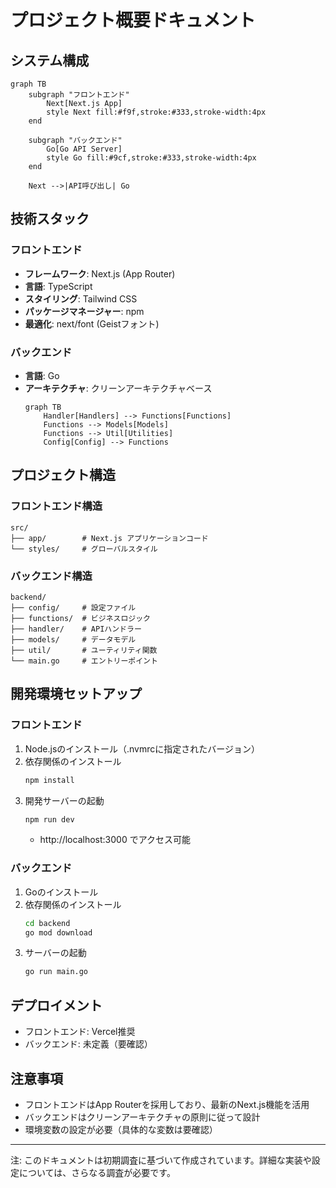 # プロジェクト概要ドキュメント

## システム構成

```mermaid
graph TB
    subgraph "フロントエンド"
        Next[Next.js App]
        style Next fill:#f9f,stroke:#333,stroke-width:4px
    end
    
    subgraph "バックエンド"
        Go[Go API Server]
        style Go fill:#9cf,stroke:#333,stroke-width:4px
    end
    
    Next -->|API呼び出し| Go
```

## 技術スタック

### フロントエンド
- **フレームワーク**: Next.js (App Router)
- **言語**: TypeScript
- **スタイリング**: Tailwind CSS
- **パッケージマネージャー**: npm
- **最適化**: next/font (Geistフォント)

### バックエンド
- **言語**: Go
- **アーキテクチャ**: クリーンアーキテクチャベース
  ```mermaid
  graph TB
      Handler[Handlers] --> Functions[Functions]
      Functions --> Models[Models]
      Functions --> Util[Utilities]
      Config[Config] --> Functions
  ```

## プロジェクト構造

### フロントエンド構造
```
src/
├── app/        # Next.js アプリケーションコード
└── styles/     # グローバルスタイル
```

### バックエンド構造
```
backend/
├── config/     # 設定ファイル
├── functions/  # ビジネスロジック
├── handler/    # APIハンドラー
├── models/     # データモデル
├── util/       # ユーティリティ関数
└── main.go     # エントリーポイント
```

## 開発環境セットアップ

### フロントエンド
1. Node.jsのインストール（.nvmrcに指定されたバージョン）
2. 依存関係のインストール
   ```bash
   npm install
   ```
3. 開発サーバーの起動
   ```bash
   npm run dev
   ```
   - http://localhost:3000 でアクセス可能

### バックエンド
1. Goのインストール
2. 依存関係のインストール
   ```bash
   cd backend
   go mod download
   ```
3. サーバーの起動
   ```bash
   go run main.go
   ```

## デプロイメント
- フロントエンド: Vercel推奨
- バックエンド: 未定義（要確認）

## 注意事項
- フロントエンドはApp Routerを採用しており、最新のNext.js機能を活用
- バックエンドはクリーンアーキテクチャの原則に従って設計
- 環境変数の設定が必要（具体的な変数は要確認）

---
注: このドキュメントは初期調査に基づいて作成されています。詳細な実装や設定については、さらなる調査が必要です。 